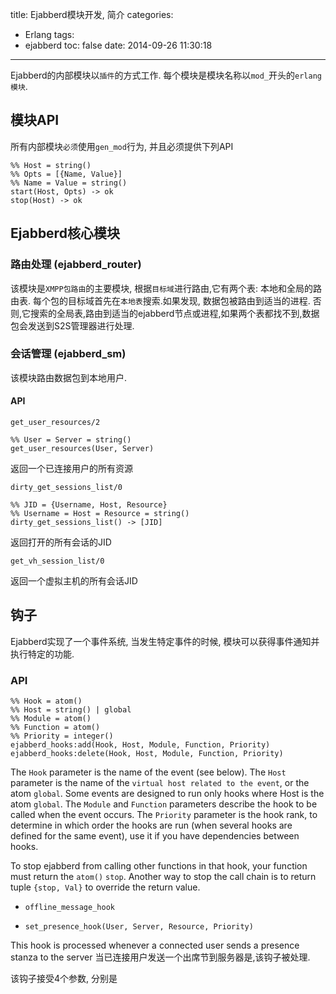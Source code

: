 title: Ejabberd模块开发, 简介
categories:
  - Erlang
tags:
  - ejabberd
toc: false
date: 2014-09-26 11:30:18
---

Ejabberd的内部模块以`插件`的方式工作. 每个模块是模块名称以`mod_`开头的`erlang模块`.

<!--more-->

## 模块API

所有内部模块`必须`使用`gen_mod`行为, 并且必须提供下列API

```
%% Host = string()
%% Opts = [{Name, Value}]
%% Name = Value = string()
start(Host, Opts) -> ok
stop(Host) -> ok
```

## Ejabberd核心模块

### 路由处理 (ejabberd_router)

该模块是`XMPP包路由`的主要模块, 根据`目标域`进行路由,它有两个表: 本地和全局的路由表. 每个包的目标域首先在`本地表`搜索.如果发现, 数据包被路由到适当的进程. 否则,它搜索的全局表,路由到适当的ejabberd节点或进程,如果两个表都找不到,数据包会发送到S2S管理器进行处理.

### 会话管理 (ejabberd_sm)

该模块路由数据包到本地用户.

#### API

`get_user_resources/2`

```
%% User = Server = string()
get_user_resources(User, Server)
```

返回一个已连接用户的所有资源

`dirty_get_sessions_list/0`

```
%% JID = {Username, Host, Resource}
%% Username = Host = Resource = string()
dirty_get_sessions_list() -> [JID]
```

返回打开的所有会话的JID


`get_vh_session_list/0`

返回一个虚拟主机的所有会话JID



## 钩子

Ejabberd实现了一个事件系统, 当发生特定事件的时候, 模块可以获得事件通知并执行特定的功能.


### API

```
%% Hook = atom()
%% Host = string() | global
%% Module = atom()
%% Function = atom()
%% Priority = integer()
ejabberd_hooks:add(Hook, Host, Module, Function, Priority)
ejabberd_hooks:delete(Hook, Host, Module, Function, Priority)
```

The `Hook` parameter is the name of the event (see below).
The `Host` parameter is the name of the `virtual host related to the event`, or the atom `global`. Some events are designed to run only hooks where Host is the atom `global`.
The `Module` and `Function` parameters describe the hook to be called when the event occurs.
The `Priority` parameter is the hook rank, to determine in which order the hooks are run (when several hooks are defined for the same event), use it if you have dependencies between hooks.

To stop ejabberd from calling other functions in that hook, your function must return the `atom()` `stop`. Another way to stop the call chain is to return tuple `{stop, Val}` to override the return value.

- `offline_message_hook`

- `set_presence_hook(User, Server, Resource, Priority)`

This hook is processed whenever a connected user sends a presence stanza to the server
当已连接用户发送一个出席节到服务器是,该钩子被处理.

该钩子接受4个参数, 分别是


